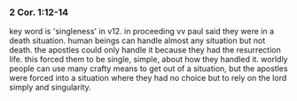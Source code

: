 ### 2 Cor. 1:12-14

key word is 'singleness' in v12. in proceeding vv paul said they were in a death situation.
human beings can handle almost any situation but not death. the apostles could
only handle it because they had the resurrection life. this forced them to be single,
simple, about how they handled it. worldly people can use many
crafty means to get out of a situation, but the apostles were forced into a situation
where they had no choice but to rely on the lord simply and singularity.
